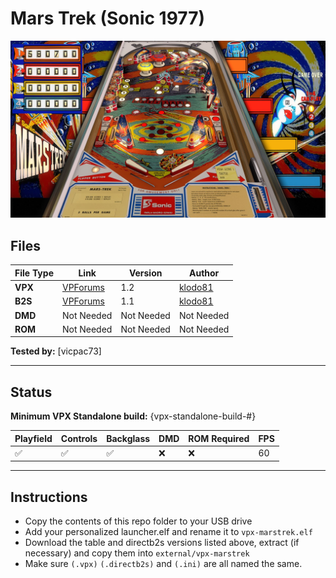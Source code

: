 # Mars Trek (Sonic 1977)

![Table Preview](../../images/vpx-marstrek-preview.jpg)

## Files
| File Type | Link | Version | Author | 
|-----------|--------|----------|--------------|
| **VPX** | [VPForums](https://www.vpforums.org/index.php?app=downloads&showfile=17414) | 1.2 | [klodo81](https://www.vpforums.org/index.php?s=7cf1ee36391b205ff61946392cdc9dcb&showuser=44515) |
| **B2S** | [VPForums](https://www.vpforums.org/index.php?app=downloads&showfile=17414) | 1.1 | [klodo81](https://www.vpforums.org/index.php?s=7cf1ee36391b205ff61946392cdc9dcb&showuser=44515) |
| **DMD** | Not Needed | Not Needed | Not Needed |
| **ROM** | Not Needed | Not Needed | Not Needed |

**Tested by:** [vicpac73]

---

## Status 
**Minimum VPX Standalone build:** {vpx-standalone-build-#}

| Playfield | Controls | Backglass | DMD | ROM Required | FPS | 
|-----------|----------|-----------|-----|--------------|-----|
| :white_check_mark: | :white_check_mark: | :white_check_mark: | :x: | :x: | 60 |

---

## Instructions

- Copy the contents of this repo folder to your USB drive
- Add your personalized launcher.elf and rename it to `vpx-marstrek.elf`
- Download the table and directb2s versions listed above, extract (if necessary) and copy them into `external/vpx-marstrek`
- Make sure `(.vpx)` `(.directb2s)` and `(.ini)` are all named the same.

